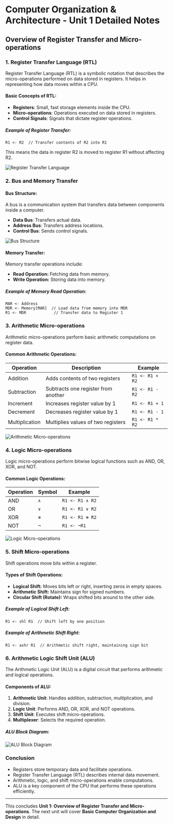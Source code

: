 # Computer Organization & Architecture - Unit 1 Detailed Notes

## Overview of Register Transfer and Micro-operations

### **1. Register Transfer Language (RTL)**
Register Transfer Language (RTL) is a symbolic notation that describes the micro-operations performed on data stored in registers. It helps in representing how data moves within a CPU.

#### **Basic Concepts of RTL:**
- **Registers**: Small, fast storage elements inside the CPU.
- **Micro-operations**: Operations executed on data stored in registers.
- **Control Signals**: Signals that dictate register operations.

##### **Example of Register Transfer:**
```
R1 <- R2  // Transfer contents of R2 into R1
```
This means the data in register R2 is moved to register R1 without affecting R2.

![Register Transfer Language](https://tse2.mm.bing.net/th?id=OIP.FqeoiHTF6njlfko0YCK-YwHaFj&pid=Api)

### **2. Bus and Memory Transfer**
#### **Bus Structure:**
A bus is a communication system that transfers data between components inside a computer.
- **Data Bus**: Transfers actual data.
- **Address Bus**: Transfers address locations.
- **Control Bus**: Sends control signals.

![Bus Structure](https://tse4.mm.bing.net/th?id=OIP.qzQns1QIwXol6UMABng0hgHaEb&pid=Api)

#### **Memory Transfer:**
Memory transfer operations include:
- **Read Operation:** Fetching data from memory.
- **Write Operation:** Storing data into memory.

##### **Example of Memory Read Operation:**
```
MAR <- Address
MDR <- Memory[MAR]  // Load data from memory into MDR
R1 <- MDR            // Transfer data to Register 1
```

### **3. Arithmetic Micro-operations**
Arithmetic micro-operations perform basic arithmetic computations on register data.

#### **Common Arithmetic Operations:**
| Operation | Description | Example |
|-----------|------------|---------|
| Addition | Adds contents of two registers | `R1 <- R1 + R2` |
| Subtraction | Subtracts one register from another | `R1 <- R1 - R2` |
| Increment | Increases register value by 1 | `R1 <- R1 + 1` |
| Decrement | Decreases register value by 1 | `R1 <- R1 - 1` |
| Multiplication | Multiplies values of two registers | `R1 <- R1 * R2` |

![Arithmetic Micro-operations](https://tse1.mm.bing.net/th?id=OIP.GzFkGmK_vc-CZ7L79MXlhQAAAA&pid=Api)

### **4. Logic Micro-operations**
Logic micro-operations perform bitwise logical functions such as AND, OR, XOR, and NOT.

#### **Common Logic Operations:**
| Operation | Symbol | Example |
|-----------|--------|---------|
| AND | `∧` | `R1 <- R1 ∧ R2` |
| OR | `∨` | `R1 <- R1 ∨ R2` |
| XOR | `⊕` | `R1 <- R1 ⊕ R2` |
| NOT | `¬` | `R1 <- ¬R1` |

![Logic Micro-operations](https://tse4.mm.bing.net/th?id=OIP.BAhHm-X5mf5Kqg9J-CBLAAHaFj&pid=Api)

### **5. Shift Micro-operations**
Shift operations move bits within a register.

#### **Types of Shift Operations:**
- **Logical Shift:** Moves bits left or right, inserting zeros in empty spaces.
- **Arithmetic Shift:** Maintains sign for signed numbers.
- **Circular Shift (Rotate):** Wraps shifted bits around to the other side.

##### **Example of Logical Shift Left:**
```
R1 <- shl R1  // Shift left by one position
```

##### **Example of Arithmetic Shift Right:**
```
R1 <- ashr R1  // Arithmetic shift right, maintaining sign bit
```

### **6. Arithmetic Logic Shift Unit (ALU)**
The Arithmetic Logic Unit (ALU) is a digital circuit that performs arithmetic and logical operations.

#### **Components of ALU:**
1. **Arithmetic Unit**: Handles addition, subtraction, multiplication, and division.
2. **Logic Unit**: Performs AND, OR, XOR, and NOT operations.
3. **Shift Unit**: Executes shift micro-operations.
4. **Multiplexer**: Selects the required operation.

##### **ALU Block Diagram:**
![ALU Block Diagram](https://tse2.mm.bing.net/th?id=OIP.5l8f0e8izMXbqA2r0hZE-wHaFi&pid=Api)

### **Conclusion**
- Registers store temporary data and facilitate operations.
- Register Transfer Language (RTL) describes internal data movement.
- Arithmetic, logic, and shift micro-operations enable computations.
- ALU is a key component of the CPU that performs these operations efficiently.

---
This concludes **Unit 1: Overview of Register Transfer and Micro-operations**. The next unit will cover **Basic Computer Organization and Design** in detail.